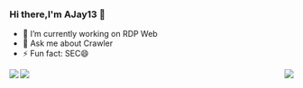 ### Hi there,I'm AJay13 👋

- 🔭 I’m currently working on RDP Web
- 💬 Ask me about Crawler
- ⚡ Fun fact: SEC😄
<!--
**Hatcat123/Hatcat123** is a ✨ _special_ ✨ repository because its `README.md` (this file) appears on your GitHub profile.

Here are some ideas to get you started:


- 🌱 I’m currently learning ...
- 👯 I’m looking to collaborate on ...
- 🤔 I’m looking for help with ...
- 💬 Ask me about ...
- 📫 How to reach me: ...
- 😄 Pronouns: ...
- ⚡ Fun fact: ...
-->
<img src="https://github-readme-stats.vercel.app/api?username=Hatcat123&show_icons=tru&theme=radical">



  <img align="right" src="https://github-readme-stats.vercel.app/api/pin/?username=DropsDevopsOrg&repo=ECommerceCrawlers&theme=radical" />
</a>
<a href="https://github.com/anuraghazra/anuraghazra.github.io">

  <img align="left" src="https://github-readme-stats.vercel.app/api/pin/?username=DropsOfZut&repo=awesome-security-weixin-official-accounts&theme=radical" />
</a>

